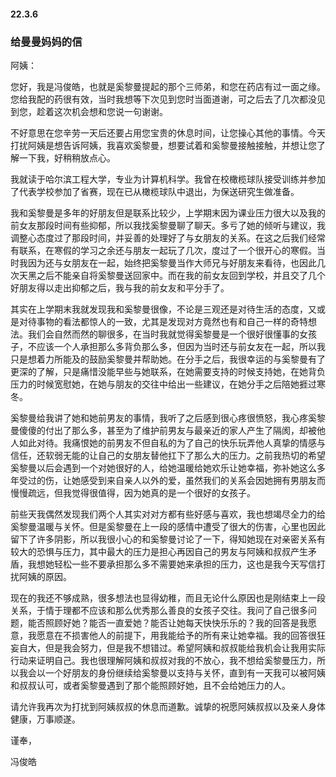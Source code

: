 #### 22.3.6 

### 给曼曼妈妈的信

阿姨：

​    您好，我是冯俊皓，也就是奚黎曼提起的那个三师弟，和您在药店有过一面之缘。您给我配的药很有效，当时我想等下次见到您时当面道谢，可之后去了几次都没见到您，趁着这次机会想和您说一句谢谢。

   不好意思在您辛劳一天后还要占用您宝贵的休息时间，让您操心其他的事情。今天打扰阿姨是想告诉阿姨，我喜欢奚黎曼，想要试着和奚黎曼接触接触，并想让您了解一下我，好稍稍放点心。

​    我就读于哈尔滨工程大学，专业为计算机科学。我曾在校橄榄球队接受训练并参加了代表学校参加了省赛，现在已从橄榄球队中退出，为保送研究生做准备。

​    我和奚黎曼是多年的好朋友但是联系比较少，上学期末因为课业压力很大以及我的前女友那段时间有些抑郁，所以我找奚黎曼聊了聊天。多亏了她的倾听与建议，我调整心态度过了那段时间，并妥善的处理好了与女朋友的关系。在这之后我们经常有联系，在寒假的学习之余还与朋友一起玩了几次，度过了一个很开心的寒假。当时我因为还与女朋友在一起，始终把奚黎曼当作大师兄与好朋友来看待，也因此几次天黑之后不能亲自将奚黎曼送回家中。而在我的前女友回到学校，并且交了几个好朋友得以走出抑郁之后，我与我的前女友和平分手了。

其实在上学期末我就发现我和奚黎曼很像，不论是三观还是对待生活的态度，又或是对待事物的看法都惊人的一致，尤其是发现对方竟然也有和自己一样的奇特想法。我们会自然而然的聊很多，在当时我就觉得奚黎曼是一个很好很懂事的女孩子，不应该一个人承担那么多背负那么多，但因为当时还与前女友在一起，所以我只是想着力所能及的鼓励奚黎曼并帮助她。在分手之后，我很幸运的与奚黎曼有了更深的了解，只是痛惜没能早些与她联系，在她需要支持的时候支持她，在她背负压力的时候宽慰她，在她与朋友的交往中给出一些建议，在她分手之后陪她捱过寒冬。

奚黎曼给我讲了她和她前男友的事情，我听了之后感到很心疼很愤怒，我心疼奚黎曼傻傻的付出了那么多，甚至为了维护前男友与最亲近的家人产生了隔阂，却被他人如此对待。我痛恨她的前男友不但自私的为了自己的快乐玩弄他人真挚的情感与信任，还软弱无能的让自己的女朋友替他扛下了那么大的压力。之前我热切的希望奚黎曼以后会遇到一个对她很好的人，给她温暖给她欢乐让她幸福，弥补她这么多年受过的伤，让她感受到来自亲人以外的爱，虽然我们的关系会因她拥有男朋友而慢慢疏远，但我觉得很值得，因为她真的是一个很好的女孩子。

前些天我偶然发现我们两个人其实对对方都有些好感与喜欢，我也想竭尽全力的给奚黎曼温暖与关怀。但是奚黎曼在上一段的感情中遭受了很大的伤害，心里也因此留下了许多阴影，所以我很小心的和奚黎曼讨论了一下，得知她现在对亲密关系有较大的恐惧与压力，其中最大的压力是担心再因自己的男友与阿姨和叔叔产生矛盾，我想她轻松一些不要承担那么多不需要她来承担的压力，这也是我今天写信打扰阿姨的原因。

现在的我还不够成熟，很多想法也显得幼稚，而且无论什么原因也是刚结束上一段关系，于情于理都不应该和那么优秀那么善良的女孩子交往。我问了自己很多问题，能否照顾好她？能否一直爱她？能否让她每天快快乐乐的？我的回答是我愿意，我愿意在不损害他人的前提下，用我能给予的所有来让她幸福。我的回答很狂妄自大，但是我会努力，但是我不想错过。希望阿姨和叔叔能给我机会让我用实际行动来证明自己。我也很理解阿姨和叔叔对我的不放心，我不想给奚黎曼压力，所以我会以一个好朋友的身份继续给奚黎曼以支持与关怀，直到有一天我可以被阿姨和叔叔认可，或者奚黎曼遇到了那个能照顾好她，且不会给她压力的人。

请允许我再次为打扰到阿姨叔叔的休息而道歉。诚挚的祝愿阿姨叔叔以及亲人身体健康，万事顺遂。

谨奉，

冯俊皓